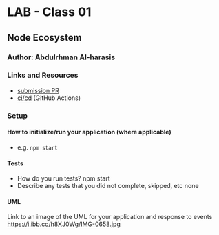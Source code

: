 # LAB - Class 01

## Node Ecosystem

### Author: Abdulrhman Al-harasis

### Links and Resources

- [submission PR](https://github.com/401-advanced-javascript-Dante/lab01/pull/1)
- [ci/cd](https://github.com/401-advanced-javascript-Dante/lab01/commit/2d079d2bfcc59be5c07a1e855b1ab723c498a3ce/checks?check_suite_id=415256846) (GitHub Actions)

### Setup


#### How to initialize/run your application (where applicable)

- e.g. `npm start`

#### Tests

- How do you run tests?
    npm start
- Describe any tests that you did not complete, skipped, etc
    none

#### UML

Link to an image of the UML for your application and response to events
https://i.ibb.co/h8XJ0Wg/IMG-0658.jpg
